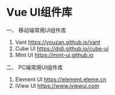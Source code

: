 # Vue UI组件库

一、 移动端常用UI组件库
1. Vant        https://youzan.github.io/vant
2. Cube UI     https://didi.github.io/cube-ui
3. Mint UI     https://mint-ui.github.io

二、 PC端常用UI组件库
1. Element UI  https://element.eleme.cn
2. IView UI https://www.iviewui.com
